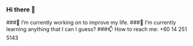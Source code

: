 ### Hi there 👋
###🔭 I’m currently working on to improve my life.
###🌱 I’m currently learning anything that I can I guess?
###📫 How to reach me: +60 14 251 5143

<!--
**danialshuib/danialshuib** is a ✨ _special_ ✨ repository because its `README.md` (this file) appears on your GitHub profile.

Here are some ideas to get you started:

- 🔭 I’m currently working on ...
- 🌱 I’m currently learning ...
- 👯 I’m looking to collaborate on ...
- 🤔 I’m looking for help with ...
- 💬 Ask me about ...
- 📫 How to reach me: ...
- 😄 Pronouns: ...
- ⚡ Fun fact: ...
-->
